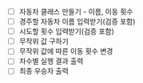 - [ ] 자동차 클래스 만들기 - 이름, 이동 횟수
- [ ] 경주할 자동차 이름 입력받기(검증 포함)
- [ ] 시도할 횟수 입력받기(검증 포함)
- [ ] 무작위 값 구하기
- [ ] 무작위 값에 따른 이동 횟수 변경
- [ ] 차수별 실행 결과 출력
- [ ] 최종 우승자 출력